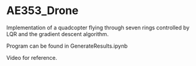 # AE353_Drone

Implementation of a quadcopter flying through seven rings controlled by LQR and the gradient descent algorithm.

Program can be found in GenerateResults.ipynb

Video for reference.
